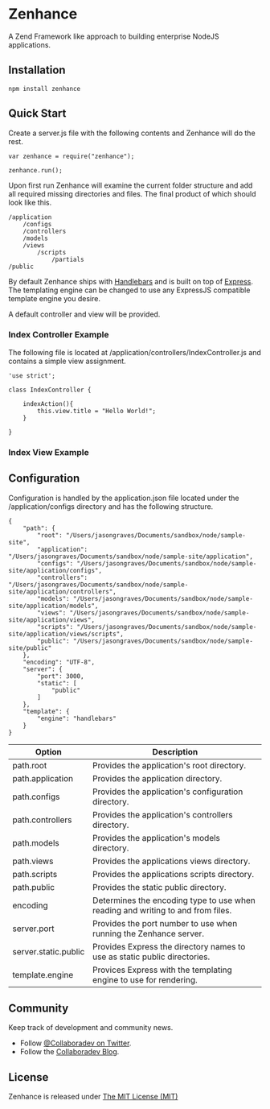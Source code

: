 Zenhance
========


A Zend Framework like approach to building enterprise NodeJS applications.

## Installation

	npm install zenhance

## Quick Start

Create a server.js file with the following contents and Zenhance will do the rest.

	var zenhance = require("zenhance");

	zenhance.run();

Upon first run Zenhance will examine the current folder structure and add all required missing directories and files.  The final product of which should look like this.

	/application
		/configs
		/controllers
		/models
		/views
			/scripts
				/partials
	/public

By default Zenhance ships with [Handlebars](http://handlebarsjs.com/) and is built on top of [Express](http://expressjs.com/).  The templating engine can be changed to use any ExpressJS compatible template engine you desire.

A default controller and view will be provided.

### Index Controller Example

The following file is located at /application/controllers/IndexController.js and contains a simple view assignment.

	'use strict';

	class IndexController {

		indexAction(){
			this.view.title = "Hello World!";
		}

	}

### Index View Example



## Configuration

Configuration is handled by the application.json file located under the /application/configs directory and has the following structure.

	{
		"path": {
			"root": "/Users/jasongraves/Documents/sandbox/node/sample-site",
			"application": "/Users/jasongraves/Documents/sandbox/node/sample-site/application",
			"configs": "/Users/jasongraves/Documents/sandbox/node/sample-site/application/configs",
			"controllers": "/Users/jasongraves/Documents/sandbox/node/sample-site/application/controllers",
			"models": "/Users/jasongraves/Documents/sandbox/node/sample-site/application/models",
			"views": "/Users/jasongraves/Documents/sandbox/node/sample-site/application/views",
			"scripts": "/Users/jasongraves/Documents/sandbox/node/sample-site/application/views/scripts",
			"public": "/Users/jasongraves/Documents/sandbox/node/sample-site/public"
		},
		"encoding": "UTF-8",
		"server": {
			"port": 3000,
			"static": [
				"public"
			]
		},
		"template": {
			"engine": "handlebars"
		}
	}

| Option | Description |
| ------ | ----------- |
| path.root | Provides the application's root directory. |
| path.application | Provides the application directory. |
| path.configs | Provides the application's configuration directory. |
| path.controllers | Provides the application's controllers directory. |
| path.models | Provides the application's models directory. |
| path.views | Provides the applications views directory. |
| path.scripts | Provides the applications scripts directory. |
| path.public | Provides the static public directory. |
| encoding | Determines the encoding type to use when reading and writing to and from files. |
| server.port | Provides the port number to use when running the Zenhance server. |
| server.static.public | Provides Express the directory names to use as static public directories. |
| template.engine | Provices Express with the templating engine to use for rendering. |



## Community

Keep track of development and community news.

* Follow [@Collaboradev on Twitter](https://twitter.com/collaboradev).
* Follow the [Collaboradev Blog](http://www.collaboradev.com).

## License

Zenhance is released under [The MIT License (MIT)](https://opensource.org/licenses/MIT)
